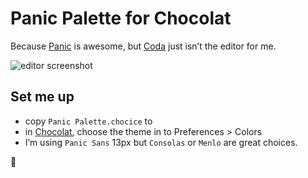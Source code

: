 # Panic Palette for Chocolat

Because [Panic][panic] is awesome, but [Coda][coda] just isn’t the editor for me.


![editor screenshot](https://dl.dropboxusercontent.com/u/366007/shares/panic-palette.png)

## Set me up

- copy `Panic Palette.chocice` to 
- in [Chocolat][choc], choose the theme in to Preferences > Colors
- I’m using `Panic Sans` 13px but `Consolas` or `Menlo` are great choices.

🌺

[panic]:http://panic.com
[coda]:http://panic.com/coda/
[choc]:https://chocolatapp.com
